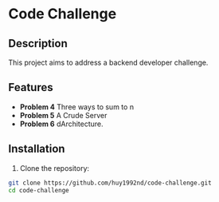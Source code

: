 # Code Challenge

## Description
This project aims to address a backend developer challenge.
## Features
- **Problem 4** Three ways to sum to n
- **Problem 5** A Crude Server
- **Problem 6** dArchitecture.

## Installation

1.  Clone the repository:
   ```bash
   git clone https://github.com/huy1992nd/code-challenge.git
   cd code-challenge




